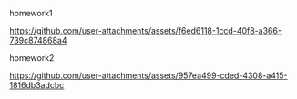 homework1

https://github.com/user-attachments/assets/f6ed6118-1ccd-40f8-a366-739c874868a4


homework2

https://github.com/user-attachments/assets/957ea499-cded-4308-a415-1816db3adcbc
